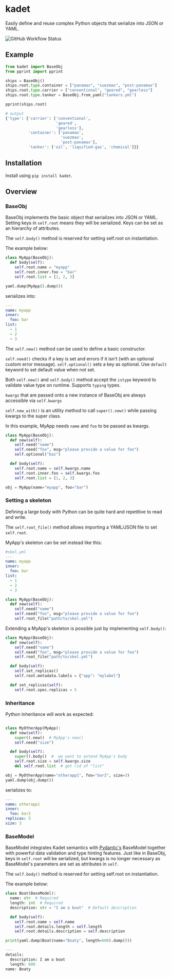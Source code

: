# kadet

Easily define and reuse complex Python objects that serialize into JSON or YAML.

![GitHub Workflow Status](https://img.shields.io/github/workflow/status/kapicorp/kadet/Python%20lint%20and%20tests)

## Example

```python
from kadet import BaseObj
from pprint import pprint

ships = BaseObj()
ships.root.type.container = ["panamax", "suezmax", "post-panamax"]
ships.root.type.carrier = ["conventional", "geared", "gearless"]
ships.root.type.tanker = BaseObj.from_yaml("tankers.yml")

pprint(ships.root)

# output
{'type': {'carrier': ['conventional',
                      'geared',
                      'gearless'],
          'container': ['panamax',
                        'suezmax',
                        'post-panamax'],
          'tanker': ['oil', 'liquified-gas', 'chemical']}}
```

## Installation

Install using `pip install kadet`.

## Overview

### BaseObj

BaseObj implements the basic object that serializes into JSON or YAML.
Setting keys in `self.root` means they will be serialized. Keys can be set as an hierarchy of attributes.

The `self.body()` method is reserved for setting self.root on instantiation.

The example below:

```python
class MyApp(BaseObj):
  def body(self):
    self.root.name = "myapp"
    self.root.inner.foo = "bar"
    self.root.list = [1, 2, 3]

yaml.dump(MyApp().dump())
```

serializes into:

```yaml
---
name: myapp
inner:
  foo: bar
list:
  - 1
  - 2
  - 3
```

The `self.new()` method can be used to define a basic constructor.

`self.need()` checks if a key is set and errors if it isn't (with an optional custom error message).
`self.optional()` sets a key as optional. Use `default` keyword to set default value when not set.

Both `self.new()` and `self.body()` method accept the `istype` keyword to validate value type on runtime.
Supports `typing` types.

`kwargs` that are passed onto a new instance of BaseObj are always accessible via `self.kwargs`

`self.new_with()` is an utility method to call `super().new()` while passing kwargs to the super class.

In this example, MyApp needs `name` and `foo` to be passed as kwargs.

```python
class MyApp(BaseObj):
  def new(self):
    self.need("name")
    self.need("foo", msg="please provide a value for foo")
    self.optional("baz")

  def body(self):
    self.root.name = self.kwargs.name
    self.root.inner.foo = self.kwargs.foo
    self.root.list = [1, 2, 3]

obj = MyApp(name="myapp", foo="bar")
```

### Setting a skeleton

Defining a large body with Python can be quite hard and repetitive to read and write.

The `self.root_file()` method allows importing a YAML/JSON file to set `self.root`.

MyApp's skeleton can be set instead like this:

```yaml
#skel.yml
---
name: myapp
inner:
  foo: bar
list:
  - 1
  - 2
  - 3
```

```python
class MyApp(BaseObj):
  def new(self):
    self.need("name")
    self.need("foo", msg="please provide a value for foo")
    self.root_file("path/to/skel.yml")
```

Extending a MyApp's skeleton is possible just by implementing `self.body()`:

```python
class MyApp(BaseObj):
  def new(self):
    self.need("name")
    self.need("foo", msg="please provide a value for foo")
    self.root_file("path/to/skel.yml")

  def body(self):
    self.set_replicas()
    self.root.metadata.labels = {"app": "mylabel"}

  def set_replicas(self):
    self.root.spec.replicas = 5
```

### Inheritance

Python inheritance will work as expected:

```python

class MyOtherApp(MyApp):
  def new(self):
    super().new()  # MyApp's new()
    self.need("size")

  def body(self):
    super().body()  #  we want to extend MyApp's body
    self.root.size = self.kwargs.size
    del self.root.list  # get rid of "list"

obj = MyOtherApp(name="otherapp1", foo="bar2", size=3)
yaml.dump(obj.dump())
```
serializes to:

```yaml
---
name: otherapp1
inner:
  foo: bar2
replicas: 5
size: 3
```

### BaseModel

BaseModel integrates Kadet semantics with [Pydantic's](https://github.com/pydantic/pydantic) BaseModel together with powerful data validation and type hinting features.
Just like in BaseObj, keys in `self.root` will be serialized, but kwargs is no longer necessary as BaseModel's parameters are set as attributes in `self`.

The `self.body()` method is reserved for setting self.root on instantiation.

The example below:

```python
class Boat(BaseModel):
  name: str  # Required
  length: int  # Required
  description: str = "I am a boat"  # Default description

  def body(self):
    self.root.name = self.name
    self.root.details.length = self.length
    self.root.details.description = self.description

print(yaml.dump(Boat(name="Boaty", length=600).dump()))

---
details:
  description: I am a boat
  length: 600
name: Boaty
```
